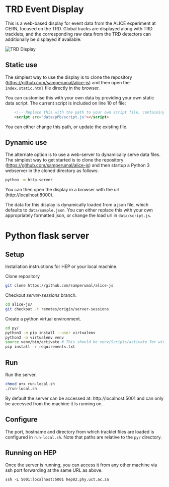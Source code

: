 # TRD Event Display

This is a web-based display for event data from the ALICE experiment at CERN, focused on the TRD. Global tracks are displayed along with TRD tracklets, and the corresponding raw data from the TRD detectors can additionally be displayed if available.

![TRD Display](open_days_display.png)

## Static use

The simplest way to use the display is to clone the repository (https://github.com/samperumal/alice-js) and then open the `index.static.html` file directly in the browser.

You can customise this with your own data by providing your own static data script. The current script is included on line 10 of file: 

```html
    <!-- Replace this with the path to your own script file, containing json data -->
    <script src="data/pPb/script.js"></script>
```

You can either change this path, or update the existing file.

## Dynamic use

The alternate option is to use a web-server to dynamically serve data files. The simplest way to get started is to clone the repository (https://github.com/samperumal/alice-js) and then startup a Python 3 webserver in the cloned directory as follows:

```bash
python -m http.server
```

You can then open the display in a browser with the url (http://localhost:8000). 

The data for this display is dynamically loaded from a json file, which defaults to `data/sample.json`. You can either replace this with your own appropriately formatted json, or change the load url in `data/script.js`.

# Python flask server

## Setup

Installation instructions for HEP or your local machine.

Clone repository
```sh
git clone https://github.com/samperumal/alice-js
```

Checkout _server-sessions_ branch.
```sh
cd alice-js/
git checkout -t remotes/origin/server-sessions
```

Create a python virtual environment.
```sh
cd py/
python3 -m pip install --user virtualenv
python3 -m virtualenv venv
source venv/bin/activate # This should be venv/Scripts/activate for windows 
pip install -r requirements.txt
```

## Run
Run the server.
```sh
chmod u+x run-local.sh
./run-local.sh
```

By default the server can be accessed at: http://localhost:5001 and can only be accessed from the machine it is running on.

## Configure

The port, hostname and directory from which tracklet files are loaded is configured in `run-local.sh`. Note that paths are relative to the `py/` directory.

## Running on HEP

Once the server is running, you can access it from any other machine via ssh port forwarding at the same URL as above.
```
ssh -L 5001:localhost:5001 hep02.phy.uct.ac.za
```